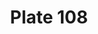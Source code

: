 ---
pid: '108'
an: '7'
title: Plate 108
rev_year: 
_date: 
caption: Négligé à fond de Couleur. Tablier de Soubrette.
translation: An Unusual color. Maid's Apron.
student: Jodi Mikesell
keywords: "[ négligé, soubrette ]"
permalink: /plates/108
layout: plate-page
---